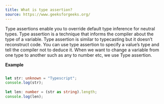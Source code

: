 ```yaml
---
title: What is type assertion?
source: https://www.geeksforgeeks.org/
---
```


 Type assertions enable you to override default type inference for neutral types. Type assertion is a technique that informs the compiler about the type of a variable. Type assertion is similar to typecasting but it doesn’t reconstruct code. You can use type assertion to specify a value’s type and tell the compiler not to deduce it. When we want to change a variable from one type to another such as any to number etc, we use Type assertion.

**Example**

```typescript

let str: unknown = "Typescript";
console.log(str);
  
let len: number = (str as string).length;
console.log(len);             
                        
```
